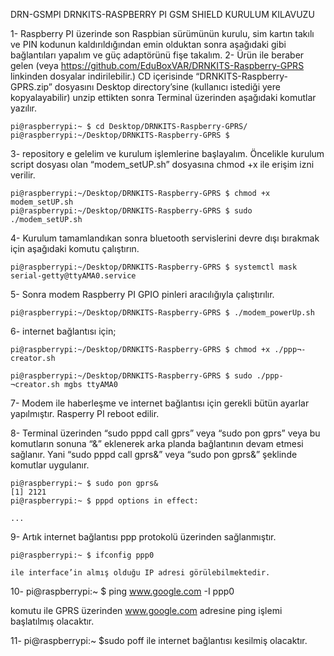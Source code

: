 DRN-GSMPI
DRNKITS-RASPBERRY PI GSM SHIELD KURULUM KILAVUZU


1- Raspberry PI üzerinde son Raspbian sürümünün kurulu, sim kartın takılı ve PIN kodunun kaldırıldığından emin olduktan sonra aşağıdaki gibi bağlantıları yapalım ve güç adaptörünü fişe takalım.
2- Ürün ile beraber gelen (veya https://github.com/EduBoxVAR/DRNKITS-Raspberry-GPRS linkinden dosyalar indirilebilir.) CD içerisinde “DRNKITS-Raspberry-GPRS.zip” dosyasını Desktop directory’sine (kullanıcı istediği yere kopyalayabilir) unzip ettikten sonra Terminal üzerinden aşağıdaki komutlar yazılır. 

	pi@raspberrypi:~ $ cd Desktop/DRNKITS-Raspberry-GPRS/
	pi@raspberrypi:~/Desktop/DRNKITS-Raspberry-GPRS $ 

3- repository e gelelim ve kurulum işlemlerine başlayalım. Öncelikle kurulum script dosyası olan “modem_setUP.sh” dosyasına chmod +x ile erişim izni verilir.

	pi@raspberrypi:~/Desktop/DRNKITS-Raspberry-GPRS $ chmod +x modem_setUP.sh
	pi@raspberrypi:~/Desktop/DRNKITS-Raspberry-GPRS $ sudo ./modem_setUP.sh

 4- Kurulum tamamlandıkan sonra bluetooth servislerini devre dışı bırakmak için aşağıdaki komutu çalıştırın.
	
	pi@raspberrypi:~/Desktop/DRNKITS-Raspberry-GPRS $ systemctl mask serial-getty@ttyAMA0.service

5- Sonra modem Raspberry PI GPIO pinleri aracılığıyla çalıştırılır. 

	pi@raspberrypi:~/Desktop/DRNKITS-Raspberry-GPRS $ ./modem_powerUp.sh
	

6- internet bağlantısı için;

	pi@raspberrypi:~/Desktop/DRNKITS-Raspberry-GPRS $ chmod +x ./ppp¬-creator.sh
	
	pi@raspberrypi:~/Desktop/DRNKITS-Raspberry-GPRS $ sudo ./ppp-¬creator.sh mgbs ttyAMA0 
	

7- Modem ile haberleşme ve internet bağlantısı için gerekli bütün ayarlar yapılmıştır. 
    Rasperry PI reboot edilir. 

8- Terminal üzerinden “sudo pppd call gprs” veya “sudo pon gprs” veya bu komutların sonuna “&” eklenerek arka planda bağlantının devam etmesi sağlanır. Yani “sudo pppd call gprs&” veya “sudo pon gprs&” şeklinde komutlar uygulanır.
	
	
	pi@raspberrypi:~ $ sudo pon gprs&
	[1] 2121	
	pi@raspberrypi:~ $ pppd options in effect:
	
	...

9- Artık internet bağlantısı ppp protokolü üzerinden sağlanmıştır.

	pi@raspberrypi:~ $ ifconfig ppp0 
	
	ile interface’in almış olduğu IP adresi görülebilmektedir.

10-
   pi@raspberrypi:~ $ ping www.google.com -I ppp0

   komutu ile GPRS üzerinden www.google.com adresine ping işlemi başlatılmış olacaktır.
   
11-
    pi@raspberrypi:~ $sudo poff   ile internet bağlantısı kesilmiş olacaktır.
